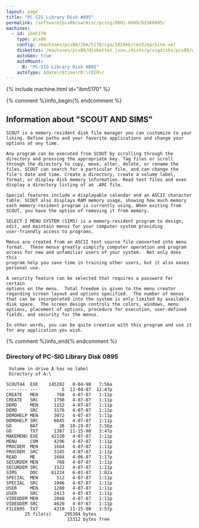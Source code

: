 ```yaml
---
layout: page
title: "PC-SIG Library Disk #895"
permalink: /software/pcx86/sw/misc/pcsig/0001-0999/DISK0895/
machines:
  - id: ibm5170
    type: pcx86
    config: /machines/pcx86/ibm/5170/cga/1024kb/rev3/machine.xml
    diskettes: /machines/pcx86/diskettes.json,/disks/pcsigdisks/pcx86/diskettes.json
    autoGen: true
    autoMount:
      B: "PC-SIG Library Disk 0895"
    autoType: $date\r$time\rB:\rDIR\r
---
```


{% include machine.html id="ibm5170" %}

{% comment %}info_begin{% endcomment %}

## Information about "SCOUT AND SIMS"

    SCOUT is a memory-resident disk file manager you can customize to your
    liking. Define paths and your favorite applications and change your
    options at any time.
    
    Any program can be executed from SCOUT by scrolling through the
    directory and pressing the appropriate key. Tag files or scroll
    through the directory to copy, move, alter, delete, or rename the
    files. SCOUT can search for a particular file, and can change the
    file's date and time. Create a directory, create a volume label,
    format, or display disk memory information. Read text files and even
    display a directory listing of an .ARC file.
    
    Special features include a displayable calendar and an ASCII character
    table. SCOUT also displays RAM memory usage, showing how much memory
    each memory-resident program is currently using. When exiting from
    SCOUT, you have the option of removing it from memory.
    
    SELECT I MENU SYSTEM (SIMS) is a memory-resident program to design,
    edit, and maintain menus for your computer system providing
    user-friendly access to programs.
    
    Menus are created from an ASCII text source file converted into menu
    format.  These menus greatly simplify computer operation and program
    access for new and unfamiliar users of your system.  Not only does this
    program help you save time in training other users, but it also eases
    personal use.
    
    A security feature can be selected that requires a password for certain
    options on the menu.  Total freedom is given to the menu creator
    regarding screen layout and options specified.  The number of menus
    that can be incorporated into the system is only limited by available
    disk space.  The screen design controls the colors, windows, menu
    options, placement of options, procedure for execution, user-defined
    fields, and security for the menus.
    
    In other words, you can be quite creative with this program and use it
    for any application you wish.
{% comment %}info_end{% endcomment %}


### Directory of PC-SIG Library Disk 0895

     Volume in drive A has no label
     Directory of A:\

    SCOUT44  EXE    145202   8-04-90   7:56a
    -------- ---         5  12-04-87  12:47p
    CREATE   MEN       768   4-07-87   1:11p
    CREATE   SRC      1798   4-07-87   1:11p
    DEMO     MEN      1152   4-07-87   1:11p
    DEMO     SRC      3176   4-07-87   1:11p
    DEMOHELP MEN      3072   4-07-87   1:11p
    DEMOHELP SRC      6045   4-07-87   1:11p
    GO       BAT        38  10-19-87   3:56p
    GO       TXT      1387  11-15-90   3:47p
    MAKEMENU EXE     42220   4-07-87   1:11p
    MENU     COM      4296   4-07-87   1:11p
    PROCDEM  MEN      1664   4-07-87   1:11p
    PROCDEM  SRC      3145   4-07-87   1:11p
    READ     ME       1684   4-06-87   1:17p
    SECURDEM MEN       768   4-07-87   1:11p
    SECURDEM SRC      1522   4-07-87   1:11p
    SIMS     DOC     61224   6-01-87   1:02a
    SPECIAL  MEN       512   4-07-87   1:11p
    SPECIAL  SRC      1046   4-07-87   1:11p
    USER     MEN      1280   4-07-87   1:11p
    USER     SRC      2413   4-07-87   1:11p
    VIDEODEM MEN      2048   4-07-87   1:11p
    VIDEODEM SRC      4620   4-07-87   1:11p
    FILE895  TXT      4219  11-15-90   3:57p
           25 file(s)     295304 bytes
                           13312 bytes free
